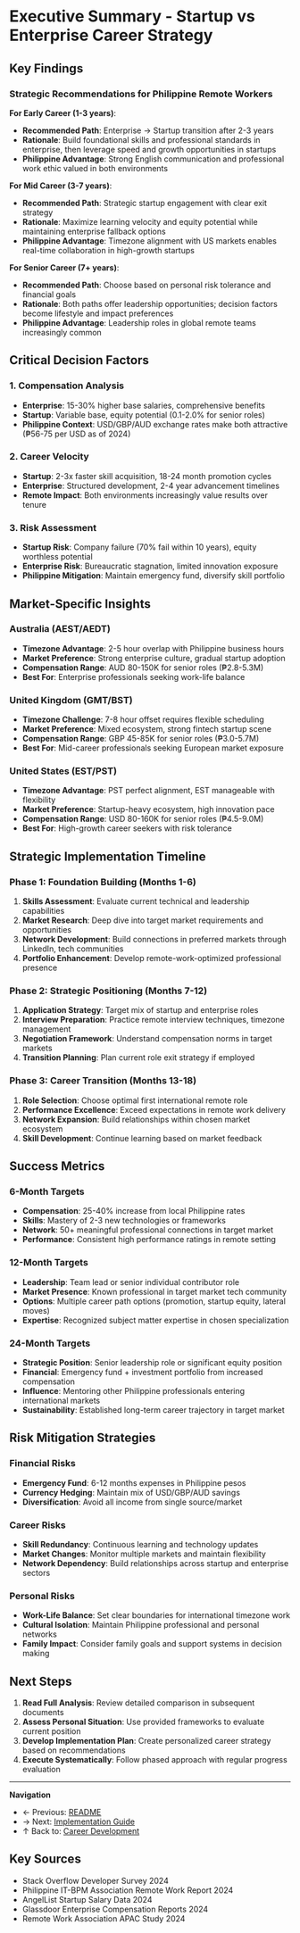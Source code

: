 # Executive Summary - Startup vs Enterprise Career Strategy

## Key Findings

### Strategic Recommendations for Philippine Remote Workers

**For Early Career (1-3 years)**:
- **Recommended Path**: Enterprise → Startup transition after 2-3 years
- **Rationale**: Build foundational skills and professional standards in enterprise, then leverage speed and growth opportunities in startups
- **Philippine Advantage**: Strong English communication and professional work ethic valued in both environments

**For Mid Career (3-7 years)**:
- **Recommended Path**: Strategic startup engagement with clear exit strategy
- **Rationale**: Maximize learning velocity and equity potential while maintaining enterprise fallback options
- **Philippine Advantage**: Timezone alignment with US markets enables real-time collaboration in high-growth startups

**For Senior Career (7+ years)**:
- **Recommended Path**: Choose based on personal risk tolerance and financial goals
- **Rationale**: Both paths offer leadership opportunities; decision factors become lifestyle and impact preferences
- **Philippine Advantage**: Leadership roles in global remote teams increasingly common

## Critical Decision Factors

### 1. Compensation Analysis
- **Enterprise**: 15-30% higher base salaries, comprehensive benefits
- **Startup**: Variable base, equity potential (0.1-2.0% for senior roles)
- **Philippine Context**: USD/GBP/AUD exchange rates make both attractive (₱56-75 per USD as of 2024)

### 2. Career Velocity
- **Startup**: 2-3x faster skill acquisition, 18-24 month promotion cycles
- **Enterprise**: Structured development, 2-4 year advancement timelines
- **Remote Impact**: Both environments increasingly value results over tenure

### 3. Risk Assessment
- **Startup Risk**: Company failure (70% fail within 10 years), equity worthless potential
- **Enterprise Risk**: Bureaucratic stagnation, limited innovation exposure
- **Philippine Mitigation**: Maintain emergency fund, diversify skill portfolio

## Market-Specific Insights

### Australia (AEST/AEDT)
- **Timezone Advantage**: 2-5 hour overlap with Philippine business hours
- **Market Preference**: Strong enterprise culture, gradual startup adoption
- **Compensation Range**: AUD 80-150K for senior roles (₱2.8-5.3M)
- **Best For**: Enterprise professionals seeking work-life balance

### United Kingdom (GMT/BST)
- **Timezone Challenge**: 7-8 hour offset requires flexible scheduling
- **Market Preference**: Mixed ecosystem, strong fintech startup scene
- **Compensation Range**: GBP 45-85K for senior roles (₱3.0-5.7M)
- **Best For**: Mid-career professionals seeking European market exposure

### United States (EST/PST)
- **Timezone Advantage**: PST perfect alignment, EST manageable with flexibility
- **Market Preference**: Startup-heavy ecosystem, high innovation pace
- **Compensation Range**: USD 80-160K for senior roles (₱4.5-9.0M)
- **Best For**: High-growth career seekers with risk tolerance

## Strategic Implementation Timeline

### Phase 1: Foundation Building (Months 1-6)
1. **Skills Assessment**: Evaluate current technical and leadership capabilities
2. **Market Research**: Deep dive into target market requirements and opportunities
3. **Network Development**: Build connections in preferred markets through LinkedIn, tech communities
4. **Portfolio Enhancement**: Develop remote-work-optimized professional presence

### Phase 2: Strategic Positioning (Months 7-12)
1. **Application Strategy**: Target mix of startup and enterprise roles
2. **Interview Preparation**: Practice remote interview techniques, timezone management
3. **Negotiation Framework**: Understand compensation norms in target markets
4. **Transition Planning**: Plan current role exit strategy if employed

### Phase 3: Career Transition (Months 13-18)
1. **Role Selection**: Choose optimal first international remote role
2. **Performance Excellence**: Exceed expectations in remote work delivery
3. **Network Expansion**: Build relationships within chosen market ecosystem
4. **Skill Development**: Continue learning based on market feedback

## Success Metrics

### 6-Month Targets
- **Compensation**: 25-40% increase from local Philippine rates
- **Skills**: Mastery of 2-3 new technologies or frameworks
- **Network**: 50+ meaningful professional connections in target market
- **Performance**: Consistent high performance ratings in remote setting

### 12-Month Targets
- **Leadership**: Team lead or senior individual contributor role
- **Market Presence**: Known professional in target market tech community
- **Options**: Multiple career path options (promotion, startup equity, lateral moves)
- **Expertise**: Recognized subject matter expertise in chosen specialization

### 24-Month Targets
- **Strategic Position**: Senior leadership role or significant equity position
- **Financial**: Emergency fund + investment portfolio from increased compensation
- **Influence**: Mentoring other Philippine professionals entering international markets
- **Sustainability**: Established long-term career trajectory in target market

## Risk Mitigation Strategies

### Financial Risks
- **Emergency Fund**: 6-12 months expenses in Philippine pesos
- **Currency Hedging**: Maintain mix of USD/GBP/AUD savings
- **Diversification**: Avoid all income from single source/market

### Career Risks
- **Skill Redundancy**: Continuous learning and technology updates
- **Market Changes**: Monitor multiple markets and maintain flexibility
- **Network Dependency**: Build relationships across startup and enterprise sectors

### Personal Risks
- **Work-Life Balance**: Set clear boundaries for international timezone work
- **Cultural Isolation**: Maintain Philippine professional and personal networks
- **Family Impact**: Consider family goals and support systems in decision making

## Next Steps

1. **Read Full Analysis**: Review detailed comparison in subsequent documents
2. **Assess Personal Situation**: Use provided frameworks to evaluate current position
3. **Develop Implementation Plan**: Create personalized career strategy based on recommendations
4. **Execute Systematically**: Follow phased approach with regular progress evaluation

---

**Navigation**
- ← Previous: [README](README.md)
- → Next: [Implementation Guide](implementation-guide.md)
- ↑ Back to: [Career Development](../README.md)

## Key Sources
- Stack Overflow Developer Survey 2024
- Philippine IT-BPM Association Remote Work Report 2024
- AngelList Startup Salary Data 2024
- Glassdoor Enterprise Compensation Reports 2024
- Remote Work Association APAC Study 2024